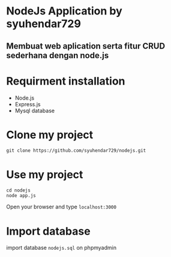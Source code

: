 # NodeJs Application by syuhendar729
Membuat web aplication serta fitur CRUD sederhana dengan node.js
-
# Requirment installation
- Node.js
- Express.js
- Mysql database

# Clone my project
`git clone https://github.com/syuhendar729/nodejs.git`

# Use my project

```
cd nodejs
node app.js
```
Open your browser and type `localhost:3000`

# Import database
import database `nodejs.sql` on phpmyadmin


